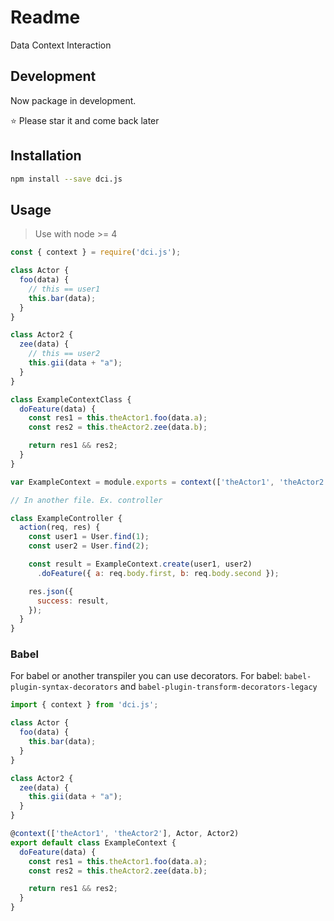 # Readme

Data Context Interaction

## Development

Now package in development.

:star: Please star it and come back later

## Installation

```bash
npm install --save dci.js
```

## Usage

> Use with node >= 4

```js
const { context } = require('dci.js');

class Actor {
  foo(data) {
    // this == user1
    this.bar(data);
  }
}

class Actor2 {
  zee(data) {
    // this == user2
    this.gii(data + "a");
  }
}

class ExampleContextClass {
  doFeature(data) {
    const res1 = this.theActor1.foo(data.a);
    const res2 = this.theActor2.zee(data.b);

    return res1 && res2;
  }
}

var ExampleContext = module.exports = context(['theActor1', 'theActor2'], Actor, Actor2)(ExampleContextClass);

// In another file. Ex. controller

class ExampleController {
  action(req, res) {
    const user1 = User.find(1);
    const user2 = User.find(2);

    const result = ExampleContext.create(user1, user2)
      .doFeature({ a: req.body.first, b: req.body.second });

    res.json({
      success: result,
    });
  }
}
```

### Babel

For babel or another transpiler you can use decorators.
For babel: `babel-plugin-syntax-decorators` and `babel-plugin-transform-decorators-legacy`


```js
import { context } from 'dci.js';

class Actor {
  foo(data) {
    this.bar(data);
  }
}

class Actor2 {
  zee(data) {
    this.gii(data + "a");
  }
}

@context(['theActor1', 'theActor2'], Actor, Actor2)
export default class ExampleContext {
  doFeature(data) {
    const res1 = this.theActor1.foo(data.a);
    const res2 = this.theActor2.zee(data.b);

    return res1 && res2;
  }
}
```
